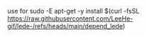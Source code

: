 use for 
sudo -E apt-get -y install $(curl -fsSL https://raw.githubusercontent.com/LeeHe-gif/lede-/refs/heads/main/depend_lede)
